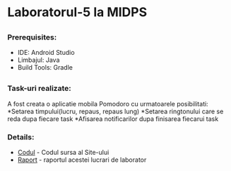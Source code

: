 # **Laboratorul-5 la MIDPS**

##

### **Prerequisites:**

 * 	IDE: Android Studio
 *  Limbajul: Java
 *  Build Tools: Gradle

 
##

### **Task-uri realizate:**

A fost creata o aplicatie mobila Pomodoro cu urmatoarele posibilitati:
*Setarea timpului(lucru, repaus, repaus lung)
*Setarea ringtonului care se reda dupa fiecare task
*Afisarea notificarilor dupa finisarea fiecarui task


### **Details:**

* [Codul](https://github.com/ProfirAndrei/MIDPS/tree/master/Lab-5/Pomodoro) - Codul sursa al Site-ului
* [Raport](https://github.com/ProfirAndrei/MIDPS/blob/master/Lab-5/profir-lab-5.pdf) - raportul acestei lucrari de laborator
